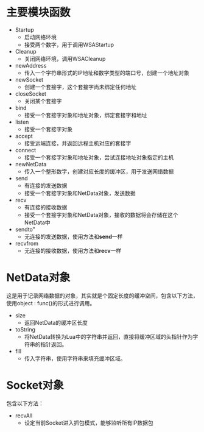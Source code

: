 
# 主要模块函数
* Startup
    - 启动网络环境
    - 接受两个数字，用于调用WSAStartup
* Cleanup
    - 关闭网络环境，调用WSACleanup
* newAddress
    - 传入一个字符串形式的IP地址和数字类型的端口号，创建一个地址对象
* newSocket
    - 创建一个套接字，这个套接字尚未绑定任何地址
* closeSocket
    - 关闭某个套接字
* bind
    - 接受一个套接字对象和地址对象，绑定套接字和地址
* listen
    - 接受一个套接字对象
* accept
    - 接受远端连接，并返回远程主机对应的套接字
* connect
    - 接受一个套接字对象和地址对象，尝试连接地址对象指定的主机
* newNetData
    - 传入一个整形数字，创建对应长度的缓冲区，用于发送网络数据
* send
    - 有连接的发送数据
    - 接受一个套接字对象和NetData对象，发送数据
* recv
    - 有连接的接收数据
    - 接受一个套接字对象和NetData对象，接收的数据将会存储在这个NetData中
* sendto"
    - 无连接的发送数据，使用方法和**send**一样
* recvfrom
    - 无连接的接收数据，使用方法和**recv**一样

# NetData对象
这是用于记录网络数据的对象，其实就是个固定长度的缓冲空间，包含以下方法，使用object : func()的形式进行调用。
* size
    - 返回NetData的缓冲区长度
* toString
    - 将NetData转换为Lua中的字符串并返回，直接将缓冲区域的头指针作为字符串的指针返回。
* fill
    - 传入字符串，使用字符串来填充缓冲区域。

# Socket对象
包含以下方法：
* recvAll
    - 设定当前Socket进入抓包模式，能够监听所有IP数据包
